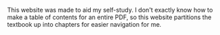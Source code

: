 This website was made to aid my self-study. I don't exactly know how to make a table of contents for an entire PDF, so this website partitions the textbook up into chapters for easier navigation for me. 

